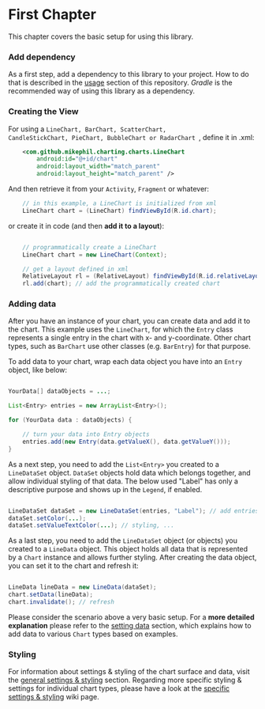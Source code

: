 # First Chapter

This chapter covers the basic setup for using this library.

### Add dependency

As a first step, add a dependency to this library to your project. How to do that is described in the [usage](https://github.com/PhilJay/MPAndroidChart#usage) section of this repository. _Gradle_ is the recommended way of using this library as a dependency.

### Creating the View

For using a <code>LineChart, BarChart, ScatterChart, CandleStickChart, PieChart, BubbleChart or RadarChart </code>, define it in .xml:
```xml
    <com.github.mikephil.charting.charts.LineChart
        android:id="@+id/chart"
        android:layout_width="match_parent"
        android:layout_height="match_parent" />
``` 

And then retrieve it from your `Activity`, `Fragment` or whatever:
```java
    // in this example, a LineChart is initialized from xml
    LineChart chart = (LineChart) findViewById(R.id.chart);
``` 

or create it in code (and then **add it to a layout**):
```java

    // programmatically create a LineChart
    LineChart chart = new LineChart(Context);

    // get a layout defined in xml
    RelativeLayout rl = (RelativeLayout) findViewById(R.id.relativeLayout);
    rl.add(chart); // add the programmatically created chart
```   

### Adding data

After you have an instance of your chart, you can create data and add it to the chart. This example uses the `LineChart`, for which the `Entry` class represents a single entry in the chart with x- and y-coordinate. Other chart types, such as `BarChart` use other classes (e.g. `BarEntry`) for that purpose.

To add data to your chart, wrap each data object you have into an `Entry` object, like below:

```java

YourData[] dataObjects = ...;

List<Entry> entries = new ArrayList<Entry>();

for (YourData data : dataObjects) {

    // turn your data into Entry objects
    entries.add(new Entry(data.getValueX(), data.getValueY())); 
}
```

As a next step, you need to add the `List<Entry>` you created to a `LineDataSet` object. `DataSet` objects hold data which belongs together, and allow individual styling of that data. The below used "Label" has only a descriptive purpose and shows up in the `Legend`, if enabled.

```java

LineDataSet dataSet = new LineDataSet(entries, "Label"); // add entries to dataset
dataSet.setColor(...);
dataSet.setValueTextColor(...); // styling, ...
```

As a last step, you need to add the `LineDataSet` object (or objects) you created to a `LineData` object. This object holds all data that is represented by a `Chart` instance and allows further styling. After creating the data object, you can set it to the chart and refresh it:

```java

LineData lineData = new LineData(dataSet);
chart.setData(lineData);
chart.invalidate(); // refresh
```

Please consider the scenario above a very basic setup. For a **more detailed explanation** please refer to the [setting data](https://github.com/PhilJay/MPAndroidChart/wiki/Setting-Data) section, which explains how to add data to various `Chart` types based on examples.

### Styling

For information about settings & styling of the chart surface and data, visit the [general settings & styling](https://github.com/PhilJay/MPAndroidChart/wiki/General-Chart-Settings-&-Styling) section. Regarding more specific styling & settings for individual chart types, please have a look at the [specific settings & styling](https://github.com/PhilJay/MPAndroidChart/wiki/Specific-chart-settings) wiki page.